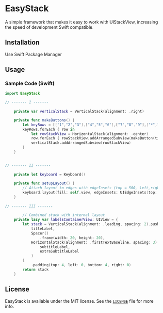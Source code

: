 # EasyStack

A simple framework that makes it easy to work with UIStackView, increasing the speed of development
Swift compatible.

## Installation 
Use Swift Package Manager

## Usage
### Sample Code (Swift)

```swift
import EasyStack

// ------- I -------
	
	private var verticalStack = VerticalStack(alignment: .right)

	private func makeButtons() {
		let keyRows = [["1","2","3"],["4","5","6"],["7","8","9"],["*","0","#"]]
		keyRows.forEach { row in
			let rowStackView = HorizontalStack(alignment: .center)
			row.forEach { rowStackView.addArrangedSubview(makeButton(title: $0)) }
			verticalStack.addArrangedSubview(rowStackView)
		}
	}

	
// ------- II -------
	
	private let keyboard = Keyboard()
	
	private func setupLayout() {
		// Attach layout to edges with edgeInsets (top = 500, left,right,bottom = 0)
		keyboard.layout(fill: self.view, edgeInsets: UIEdgeInsets(top: 550, left: 0, bottom: 0, right: 0))
	}
	
// ------- III -------
	
		// Combined stack with internal layout
	private lazy var labelsContainerView: UIView = {
		let stack = VerticalStack(alignment: .leading, spacing: 2).push(
			titleLabel,
			Spaсer()
				.frame(width: 20, height: 20),
			HorizontalStack(alignment: .firstTextBaseline, spacing: 3).push(
				subtitleLabel,
				extraSubtitleLabel
			)
		)
			.padding(top: 4, left: 0, bottom: 4, right: 0)
		return stack
	}

```

## License

EasyStack is available under the MIT license. See the [`LICENSE`](LICENSE) file for more info.
